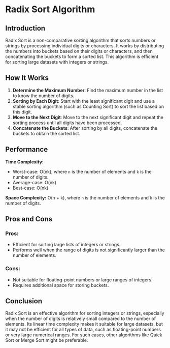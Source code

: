 # Radix Sort Algorithm

## Introduction

Radix Sort is a non-comparative sorting algorithm that sorts numbers or strings by processing individual digits or characters. It works by distributing the numbers into buckets based on their digits or characters, and then concatenating the buckets to form a sorted list. This algorithm is efficient for sorting large datasets with integers or strings.

## How It Works

1. **Determine the Maximum Number**: Find the maximum number in the list to know the number of digits.
2. **Sorting by Each Digit**: Start with the least significant digit and use a stable sorting algorithm (such as Counting Sort) to sort the list based on this digit.
3. **Move to the Next Digit**: Move to the next significant digit and repeat the sorting process until all digits have been processed.
4. **Concatenate the Buckets**: After sorting by all digits, concatenate the buckets to obtain the sorted list.

## Performance

**Time Complexity:**
- Worst-case: O(nk), where `n` is the number of elements and `k` is the number of digits.
- Average-case: O(nk)
- Best-case: O(nk)

**Space Complexity:** O(n + k), where `n` is the number of elements and `k` is the number of digits.

## Pros and Cons

### Pros:
- Efficient for sorting large lists of integers or strings.
- Performs well when the range of digits is not significantly larger than the number of elements.

### Cons:
- Not suitable for floating-point numbers or large ranges of integers.
- Requires additional space for storing buckets.

## Conclusion

Radix Sort is an effective algorithm for sorting integers or strings, especially when the number of digits is relatively small compared to the number of elements. Its linear time complexity makes it suitable for large datasets, but it may not be efficient for all types of data, such as floating-point numbers or very large numerical ranges. For such cases, other algorithms like Quick Sort or Merge Sort might be preferable.

